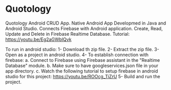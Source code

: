 # Quotology
Quotology Android CRUD App.
Native Android App Developmed in Java and Android Studio.
Connects Firebase with Android application.
Create, Read, Update and Delete in Firebase Realtime Database.
Tutorial: https://youtu.be/Eg2aGWblQvk

To run in android studio:
1- Download th zip file.
2- Extract the zip file.
3- Open as a project in android studio.
4- To establish connection with firebase:
   a. Connect to Firebase using Firebase assistant in the "Realtime Database" module.
   b. Make sure to have googleservices.json file in your app directory.
   c. Watch the following tutorial to setup firebase in android studio for this project: https://youtu.be/ROOcg_TiZrU
5- Build and run the project.
